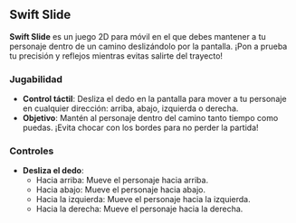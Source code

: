 ## Swift Slide

**Swift Slide** es un juego 2D para móvil en el que debes mantener a tu personaje dentro de un camino deslizándolo por la pantalla. ¡Pon a prueba tu precisión y reflejos mientras evitas salirte del trayecto!

### Jugabilidad
- **Control táctil**: Desliza el dedo en la pantalla para mover a tu personaje en cualquier dirección: arriba, abajo, izquierda o derecha.
- **Objetivo**: Mantén al personaje dentro del camino tanto tiempo como puedas. ¡Evita chocar con los bordes para no perder la partida!

### Controles
- **Desliza el dedo**:  
  - Hacia arriba: Mueve el personaje hacia arriba.  
  - Hacia abajo: Mueve el personaje hacia abajo.  
  - Hacia la izquierda: Mueve el personaje hacia la izquierda.  
  - Hacia la derecha: Mueve el personaje hacia la derecha.  
